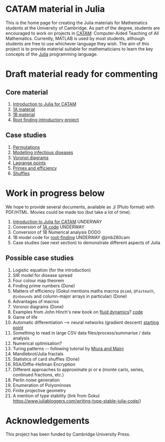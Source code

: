 # CATAM material in Julia

This is the home page for creating the Julia materials for Mathematics
students at the University of Cambridge.  As part of the degree,
students are encouraged to work on projects in
[CATAM](https://www.maths.cam.ac.uk/undergrad/catam/computer-aided-teaching-all-mathematics-catam):
Computer-Aided Teaching of All Mathematics.  Currently, MATLAB is used
by most students, although students are free to use whichever language
they wish.  The aim of this project is to provide material suitable
for mathematicians to learn the key concepts of the
[Julia](https://julialang.org) programming language.



# Draft material ready for commenting

## Core material

1. [Introduction to Julia for CATAM](https://sje30.github.io/catam-julia/intro/julia-manual.html)
2. [1A material](https://sje30.github.io/catam-julia/1a/)
3. [1B material](https://sje30.github.io/catam-julia/1b/)
4. [Root finding introductory project](https://sje30.github.io/catam-julia/introductoryproject/)

## Case studies

1. [Permutations](https://sje30.github.io/catam-julia/casestudies/Permutations/permutationsnotebook.html)
2. [Modelling infectious diseases](https://sje30.github.io/catam-julia/casestudies/Modelling%20infectious%20diseases/Modelling%20infectious%20diseases.html)
3. [Voronoi diagrams](https://sje30.github.io/catam-julia/casestudies/voronoi/voronoidiagrams.html)
4. [Lagrange points](https://sje30.github.io/catam-julia/casestudies/lagrangepoints/lagrangepointsnotebook.html)
5. [Primes and efficiency](https://sje30.github.io/catam-julia/casestudies/Primes%20and%20Efficiency/primes.html)
6. [Shuffles](https://sje30.github.io/catam-julia/casestudies/Shuffles/shuffle.html)

# Work in progress below


We hope to provide several documents, available as .jl (Pluto format)
with PDF/HTML.  Movies could be made too (but take a lot of time).

1. [Introduction to Julia for CATAM](intro/README.md) UNDERWAY
2. Conversion of [1A code](1a/README.md) UNDERWAY
3. Conversion of 1B Numerical analysis DODO
4. 1B model code for
   [root-finding](https://www.maths.cam.ac.uk/undergrad/catam/files/0pt1.pdf) UNDERWAY @jmb280cam
5. Case studies (see next section) to demonstrate different aspects of Julia

## Possible case studies

1. Logistic equation (for the introduction)
2. SIR model for disease spread
3. Four colour map theorem
4. Finding prime numbers (Done)
5. Matters of efficiency (Gokul mentions maths macros `@simd`, `@fastmath`, `@inbounds` and column-major arrays in particular) (Done)
6. Advantages of macros
7. Voronoi diagrams (Done)
8. Examples from John Hinch's new book on [fluid dynamics](https://www.cambridge.org/gb/academic/subjects/mathematics/fluid-dynamics-and-solid-mechanics/think-you-compute-prelude-computational-fluid-dynamics?format=PB)?  [code](https://www.damtp.cam.ac.uk/user/hinch/teaching/CMIFM_Handouts/)
9. Game of life
10. Automatic differentiation --> neural networks (gradient descent) [starting point](https://www.youtube.com/watch?v=vAp6nUMrKYg)
11. Something to read in large CSV data files/process/summarise / data analysis
12. Numerical optimisation?
13. Turing patterns -- following tutorial by [Miura and Maini](https://paperpile.com/app/p/56e34cfe-cb76-07bd-ae2d-49dd9faad3b9)
14. Mandlebrot/Julia fractals
15. Statistics of card shuffles (Done)
16. RSA/Diffie-Hellman Encryption
17. Different approaches to approximate pi or e (monte carlo, series, continued fractions, etc.)
18. Perlin noise generation
19. Enumeration of Polyominoes
20. Finite projective geometry
21. A mention of type stability (link from Gokul https://www.juliabloggers.com/writing-type-stable-julia-code/)

# Acknowledgements

This project has been funded by Cambridge University Press.
